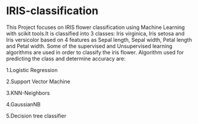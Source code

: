 # IRIS-classification
This Project focuses on IRIS flower classification using Machine Learning with scikit tools.It is classified into 3 classes: Iris virginica, Iris setosa and Iris versicolor based on 4 features as Sepal length, Sepal width, Petal length and Petal width. Some of the supervised and Unsupervised learning algorithms are used in order to classify the iris flower. Algorithm used for predicting the class and determine accuracy are:

1.Logistic Regression

2.Support Vector Machine

3.KNN-Neighbors

4.GaussianNB

5.Decision tree classifier

